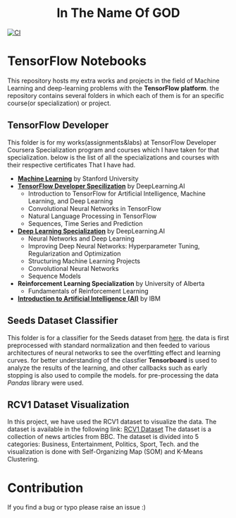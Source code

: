 <div align="center">
  <h1> In The Name Of GOD </h11>
</div>
  
  
[![CI](https://github.com/FarshidNooshi/TensorFlow-Notebooks/actions/workflows/action.yml/badge.svg)](https://github.com/FarshidNooshi/TensorFlow-Notebooks/actions/workflows/action.yml)

# TensorFlow Notebooks

This repository hosts my extra works and projects in the field of Machine Learning and deep-learning problems with the **TensorFlow platform**. the repository contains several folders in which each of them is for an specific course(or specialization) or project.

## TensorFlow Developer

This folder is for my works(assignments&labs) at TensorFlow Developer Coursera Specialization program and courses which I have taken for that specialization. below is the list of all the specializations and courses with their respective certificates That I have had.

- [**Machine Learning**](https://www.coursera.org/account/accomplishments/certificate/8YFX6GGF8PB9) by Stanford University
- [**TensorFlow Developer Specilization**](https://www.coursera.org/account/accomplishments/specialization/certificate/GS2KGD5NEU3D) by DeepLearning.AI 
  - Introduction to TensorFlow for Artificial Intelligence, Machine Learning, and Deep Learning
  - Convolutional Neural Networks in TensorFlow
  - Natural Language Processing in TensorFlow
  - Sequences, Time Series and Prediction
- [**Deep Learning Specialization**](https://www.coursera.org/account/accomplishments/specialization/certificate/KAC9TXFGAVPA) by DeepLearning.AI
  - Neural Networks and Deep Learning
  - Improving Deep Neural Networks: Hyperparameter Tuning, Regularization and Optimization
  - Structuring Machine Learning Projects
  - Convolutional Neural Networks
  - Sequence Models
- **Reinforcement Learning Specialization** by University of Alberta
  - Fundamentals of Reinforcement Learning
- [**Introduction to Artificial Intelligence (AI)**](https://www.coursera.org/account/accomplishments/certificate/4BBSHBTDPSXR) by IBM

## Seeds Dataset Classifier

This folder is for a classifier for the Seeds dataset from [here](https://archive.ics.uci.edu/ml/datasets/seeds). the data is first preprocessed with standard normalization and then feeded to various architectures of neural networks to see the overfitting effect and learning curves.
for better understanding of the classfier **Tensorboard** is used to analyze the results of the learning, and other callbacks such as
early stopping is also used to compile the models. for pre-processing the data _Pandas_ library were used.

## RCV1 Dataset Visualization
In this project, we have used the RCV1 dataset to visualize the data. 
The dataset is available in the following link: [RCV1 Dataset](https://scikit-learn.org/0.18/datasets/rcv1.html) 
The dataset is a collection of news articles from BBC. The dataset is divided into 5 categories: Business, Entertainment, Politics, Sport, Tech. and the visualization is done with Self-Organizing Map (SOM) and K-Means Clustering. 

# Contribution

If you find a bug or typo please raise an issue :)
